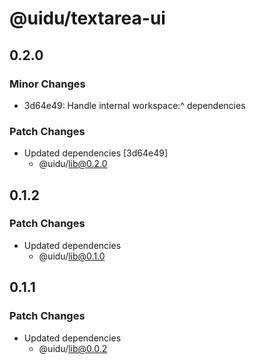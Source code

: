 # @uidu/textarea-ui

## 0.2.0

### Minor Changes

- 3d64e49: Handle internal workspace:^ dependencies

### Patch Changes

- Updated dependencies [3d64e49]
  - @uidu/lib@0.2.0

## 0.1.2

### Patch Changes

- Updated dependencies
  - @uidu/lib@0.1.0

## 0.1.1

### Patch Changes

- Updated dependencies
  - @uidu/lib@0.0.2
